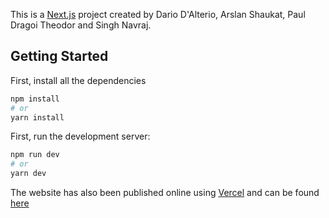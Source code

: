 This is a [Next.js](https://nextjs.org/) project created by Dario D'Alterio, Arslan Shaukat, Paul Dragoi Theodor and Singh Navraj.

## Getting Started

First, install all the dependencies

```bash
npm install
# or
yarn install
```

First, run the development server:

```bash
npm run dev
# or
yarn dev
```

The website has also been published online using [Vercel](https://vercel.com/) and can be found [here](https://bubble-three.vercel.app/)

